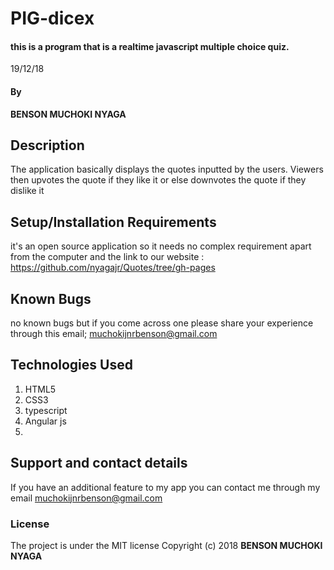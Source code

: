 # PIG-dicex
#### this is a program that is a realtime javascript multiple choice quiz.
 19/12/18
#### By
**BENSON MUCHOKI NYAGA**
## Description
The application basically displays the quotes inputted by the users. Viewers then upvotes the quote if they like it or else downvotes the quote if they dislike it
## Setup/Installation Requirements
it's an open source application so it needs no complex requirement apart from the computer and the link to our website : https://github.com/nyagajr/Quotes/tree/gh-pages
## Known Bugs
no known bugs but if you come across one please share your experience through this email; muchokijnrbenson@gmail.com
## Technologies Used
1. HTML5
2. CSS3
3. typescript
4. Angular js
5.
## Support and contact details
If you have an additional feature to my app you can contact me through my email muchokijnrbenson@gmail.com
### License
The project is under the MIT license
Copyright (c) 2018 **BENSON MUCHOKI NYAGA**
